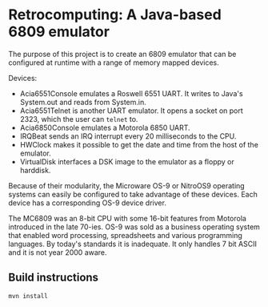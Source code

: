 # Retrocomputing: A Java-based 6809 emulator

The purpose of this project is to create an 6809 emulator that can
be configured at runtime with a range of memory mapped devices.

Devices:
* Acia6551Console emulates a Roswell 6551 UART. It writes to Java's System.out and reads from System.in.
* Acia6551Telnet is another UART emulator. It opens a socket on port 2323, which the user can `telnet` to.
* Acia6850Console emulates a Motorola 6850 UART.
* IRQBeat sends an IRQ interrupt every 20 milliseconds to the CPU.
* HWClock makes it possible to get the date and time from the host of the emulator.
* VirtualDisk interfaces a DSK image to the emulator as a floppy or harddisk.

Because of their modularity, the Microware OS-9 or NitroOS9 operating
systems can easily be configured to take advantage of these devices.
Each device has a corresponding OS-9 device driver.

The MC6809 was an 8-bit CPU with some 16-bit features from Motorola
introduced in the late 70-ies.  OS-9 was sold as a business operating
system that enabled word processing, spreadsheets and various programming
languages.  By today's standards it is inadequate. It only handles 7
bit ASCII and it is not year 2000 aware.

## Build instructions

```
mvn install
```
